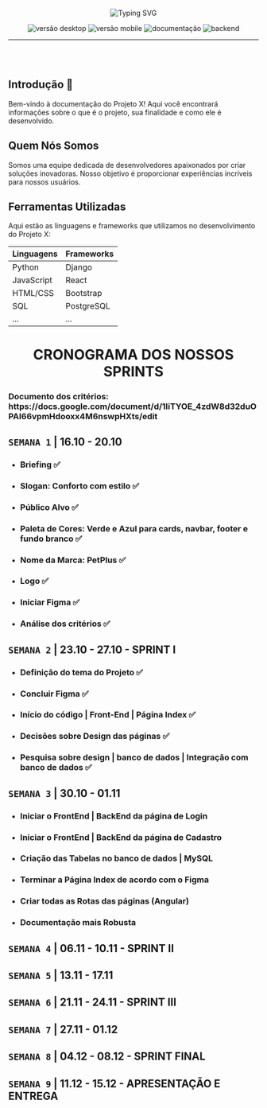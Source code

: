 <br>
<br>
<br>
<p align="center">
<img src="https://readme-typing-svg.demolab.com?font=Fira+Code&weight=440&size=22&pause=1000&color=38F77CFF&center=true&vCenter=true&repeat=false&width=435&lines=PetPlus" alt="Typing SVG" /></a>
</p>
<p align="center">
   <img src="https://img.shields.io/badge/Site-DOING-blue?style=for-the-badge" alt="versão desktop" />
  <img src="https://img.shields.io/badge/Mobile-DOING-blue?style=for-the-badge" alt="versão mobile" />
  <img src="https://img.shields.io/badge/Documentation-DOING-blue?style=for-the-badge" alt="documentação" />
  <img src="https://img.shields.io/badge/Backend-DOING-blue?style=for-the-badge" alt="backend" />
</p>
<hr>
<br>
<br>

## Introdução 👋

Bem-vindo à documentação do Projeto X! Aqui você encontrará informações sobre o que é o projeto, sua finalidade e como ele é desenvolvido.

## Quem Nós Somos

Somos uma equipe dedicada de desenvolvedores apaixonados por criar soluções inovadoras. Nosso objetivo é proporcionar experiências incríveis para nossos usuários.

## Ferramentas Utilizadas

Aqui estão as linguagens e frameworks que utilizamos no desenvolvimento do Projeto X:

| Linguagens   | Frameworks   |
|--------------|--------------|
| Python       | Django       |
| JavaScript   | React        |
| HTML/CSS     | Bootstrap    |
| SQL          | PostgreSQL   |
| ...          | ...          |



<h1 align="center"> CRONOGRAMA DOS NOSSOS SPRINTS</h1>

<h3>Documento dos critérios: https://docs.google.com/document/d/1IiTYOE_4zdW8d32duOPAI66vpmHdooxx4M6nswpHXts/edit</h3>

## `SEMANA 1` |  16.10 - 20.10 
- ### Briefing ✅
- ### Slogan: Conforto com estilo ✅
- ### Público Alvo ✅
- ### Paleta de Cores: Verde e Azul para cards, navbar, footer e fundo branco ✅
- ### Nome da Marca: PetPlus ✅
- ### Logo ✅
- ### Iniciar Figma ✅
- ### Análise dos critérios ✅ 


## `SEMANA 2` | 23.10 - 27.10 - SPRINT I
- ### Definição do tema do Projeto ✅
- ### Concluir Figma ✅
- ### Início do código | Front-End | Página Index ✅
- ### Decisões sobre Design das páginas ✅
- ### Pesquisa sobre design | banco de dados | Integração com banco de dados ✅

## `SEMANA 3` | 30.10 - 01.11
- ### Iniciar o FrontEnd | BackEnd da página de Login
- ### Iniciar o FrontEnd | BackEnd da página de Cadastro
- ### Criação das Tabelas no banco de dados | MySQL
- ### Terminar a Página Index de acordo com o Figma
- ### Criar todas as Rotas das páginas (Angular)
- ### Documentação mais Robusta

## `SEMANA 4` | 06.11 - 10.11 - SPRINT II

## `SEMANA 5` | 13.11 - 17.11

## `SEMANA 6` | 21.11 - 24.11 - SPRINT III

## `SEMANA 7` | 27.11 - 01.12

## `SEMANA 8` | 04.12 - 08.12 - SPRINT FINAL

## `SEMANA 9` | 11.12 - 15.12 - APRESENTAÇÃO E ENTREGA
